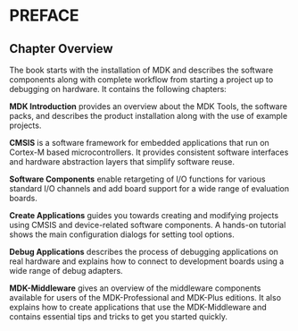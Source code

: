 # PREFACE

## Chapter Overview

The book starts with the installation of MDK and describes the software components along with complete workflow from starting a project up to debugging on hardware. It contains the following chapters:

**MDK Introduction** provides an overview about the MDK Tools, the software packs, and describes the product installation along with the use of example projects.

**CMSIS** is a software framework for embedded applications that run on Cortex-M based microcontrollers. It provides consistent software interfaces and hardware abstraction layers that simplify software reuse.

**Software Components** enable retargeting of I/O functions for various standard I/O channels and add board support for a wide range of evaluation boards.

**Create Applications** guides you towards creating and modifying projects using CMSIS and device-related software components. A hands-on tutorial shows the main configuration dialogs for setting tool options.

**Debug Applications** describes the process of debugging applications on real hardware and explains how to connect to development boards using a wide range of debug adapters.

**MDK-Middleware** gives an overview of the middleware components available for users of the MDK-Professional and MDK-Plus editions. It also explains how to create applications that use the MDK-Middleware and contains essential tips and tricks to get you started quickly.
